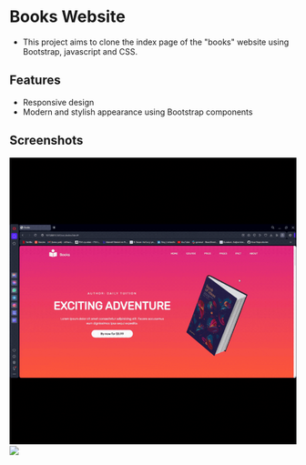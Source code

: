 # Books Website

- This project aims to clone the index page of the "books" website using Bootstrap, javascript and CSS.

## Features

- Responsive design
- Modern and stylish appearance using Bootstrap components

## Screenshots

<img src="gif1.gif"/>

<img src="gif2.gif"/>
